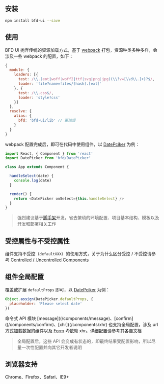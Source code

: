 ## 安装

```sh
npm install bfd-ui --save
```

## 使用

BFD UI 抛弃传统的资源加载方式，基于 [webpack](https://webpack.github.io/) 打包，资源种类多种多样，会涉及一些 webpack 的配置，如下：

```js
{
  module: {
    loaders: [{
      test: /\\.(eot|woff|woff2|ttf|svg|png|jpg)(\\?v=[\\d\\.]+)?$/,
      loader: 'file?name=files/[hash].[ext]'
    }, {
      test: /\\.css$/,
      loader: 'style!css'
    }]
  },
  resolve: {
    alias: {
      bfd: 'bfd-ui/lib' // 更简短
    }
  }
}
```
webpack 配置完成后，即可在代码中使用组件，以 [DatePciker](http://ui.baifendian.com/components/DatePicker) 为例：
```js
import React, { Component } from 'react'
import DatePicker from 'bfd/DatePicker'

class App extends Component {

  handleSelect(date) {
    console.log(date)
  }

  render() {
    return <DatePicker onSelect={this.handleSelect} />
  }
}
```
> 强烈建议基于[脚手架](https://github.com/baifendian/create-bfd-app)开发，省去繁琐的环境配置、项目基本结构、模板以及开发和部署相关工作


## 受控属性与不受控属性

组件支持不受控（`defaultXXX`）的使用方式，关于为什么区分受控 / 不受控请参考 [Controlled / Uncontrolled Components](https://facebook.github.io/react/docs/forms.html#controlled-components)


## 组件全局配置

覆盖或扩展 `defaultProps` 即可，以 [DatePciker](/components/DatePicker) 为例：
```js
Object.assign(DatePicker.defaultProps, {
  placeholder: 'Please select date'
})
```
命令式 API 模块 [message]((/components/message)、[confirm]((/components/confirm)、[xhr]((/components/xhr) 也支持全局配置，涉及 url 方式加载数据的组件以及 [Form](/components/Form) 均依赖 xhr。详细配置请参考其各自文档

> 全局配置后，这些 API 会变成有状态的，即最终结果受配置影响，所以尽量一次性配置并向其它开发者说明


## 浏览器支持

Chrome、Firefox、Safari、IE9+
